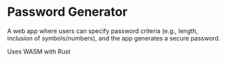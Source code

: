 # Password Generator

A web app where users can specify password criteria (e.g., length, inclusion of symbols/numbers), and the app generates a secure password.

Uses WASM with Rust
